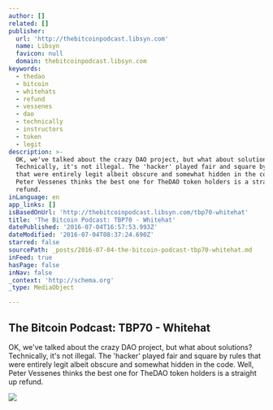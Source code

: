 ```yaml
---
author: []
related: []
publisher:
  url: 'http://thebitcoinpodcast.libsyn.com'
  name: Libsyn
  favicon: null
  domain: thebitcoinpodcast.libsyn.com
keywords:
  - thedao
  - bitcoin
  - whitehats
  - refund
  - vessenes
  - dao
  - technically
  - instructors
  - token
  - legit
description: >-
  OK, we've talked about the crazy DAO project, but what about solutions?
  Technically, it's not illegal. The 'hacker' played fair and square by rules
  that were entirely legit albeit obscure and somewhat hidden in the code. Well,
  Peter Vessenes thinks the best one for TheDAO token holders is a straight up
  refund.
inLanguage: en
app_links: []
isBasedOnUrl: 'http://thebitcoinpodcast.libsyn.com/tbp70-whitehat'
title: 'The Bitcoin Podcast: TBP70 - Whitehat'
datePublished: '2016-07-04T16:57:53.993Z'
dateModified: '2016-07-04T08:37:24.690Z'
starred: false
sourcePath: _posts/2016-07-04-the-bitcoin-podcast-tbp70-whitehat.md
inFeed: true
hasPage: false
inNav: false
_context: 'http://schema.org'
_type: MediaObject

---
```

<article style=""><h1>The Bitcoin Podcast: TBP70 - Whitehat</h1><p>OK, we've talked about the crazy DAO project, but what about solutions? Technically, it's not illegal. The 'hacker' played fair and square by rules that were entirely legit albeit obscure and somewhat hidden in the code. Well, Peter Vessenes thinks the best one for TheDAO token holders is a straight up refund.</p><img src="http://assets.libsyn.com/content/9551051?height=250&amp;width=250&amp;overlay=true" /></article>